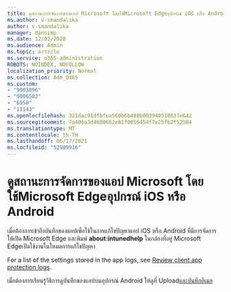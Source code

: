 ```yaml
---
title: ดูสถานะการจัดการของแอป Microsoft โดยใช้Microsoft Edgeอุปกรณ์ iOS หรือ Android
ms.author: v-smandalika
author: v-smandalika
manager: dansimp
ms.date: 12/03/2020
ms.audience: Admin
ms.topic: article
ms.service: o365-administration
ROBOTS: NOINDEX, NOFOLLOW
localization_priority: Normal
ms.collection: Adm_O365
ms.custom:
- "9003896"
- "9006502"
- "6950"
- "11143"
ms.openlocfilehash: 321dac91dfbfea560b6b488b003940518637e642
ms.sourcegitcommit: 7a406a3d4680662e81f0056454f7e25fb2f52504
ms.translationtype: MT
ms.contentlocale: th-TH
ms.lasthandoff: 06/17/2021
ms.locfileid: "52989916"
---
```

# <a name="view-the-management-status-of-microsoft-apps-by-using-microsoft-edge-for-ios-or-android-devices"></a>ดูสถานะการจัดการของแอป Microsoft โดยใช้Microsoft Edgeอุปกรณ์ iOS หรือ Android

เมื่อต้องการเข้าถึงบันทึกของแอปเพื่อใช้ในการแก้ไขปัญหาแอป iOS หรือ Android ที่มีการจัดการ ให้เปิด Microsoft Edge และพิมพ์ **about:intunedhelp** ในกล่องที่อยู่ Microsoft Edgeเปิดใช้งานในโหมดการแก้ไขปัญหา

For a list of the settings stored in the app logs, see [Review client app protection logs](/mem/intune/apps/app-protection-policy-settings-log).

เมื่อต้องการเรียนรู้วิธีการดูบันทึกของแอปบนอุปกรณ์ Android ให้ดูที่ Upload[และบันทึกอีเมล](/mem/intune/user-help/send-logs-to-your-it-admin-by-email-android)